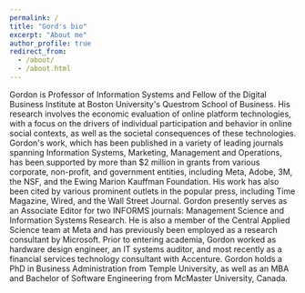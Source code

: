```yaml
---
permalink: /
title: "Gord's bio"
excerpt: "About me"
author_profile: true
redirect_from: 
  - /about/
  - /about.html
---
```


Gordon is Professor of Information Systems and Fellow of the Digital Business Institute at Boston University's Questrom School of Business. His research involves the economic evaluation of online platform technologies, with a focus on the drivers of individual participation and behavior in online social contexts, as well as the societal consequences of these technologies. Gordon's work, which has been published in a variety of leading journals spanning Information Systems, Marketing, Management and Operations, has been supported by more than \$2 million in grants from various corporate, non-profit, and government entities, including Meta, Adobe, 3M, the NSF, and the Ewing Marion Kauffman Foundation. His work has also been cited by various prominent outlets in the popular press, including Time Magazine, Wired, and the Wall Street Journal. Gordon presently serves as an Associate Editor for two INFORMS journals: Management Science and Information Systems Research. He is also a member of the Central Applied Science team at Meta and has previously been employed as a research consultant by Microsoft. Prior to entering academia, Gordon worked as hardware design engineer, an IT systems auditor, and most recently as a financial services technology consultant with Accenture. Gordon holds a PhD in Business Administration from Temple University, as well as an MBA and Bachelor of Software Engineering from McMaster University, Canada.